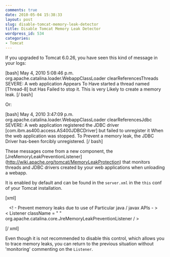 ```yaml
---
comments: true
date: 2010-05-04 15:38:33
layout: post
slug: disable-tomcat-memory-leak-detector
title: Disable Tomcat Memory Leak Detector
wordpress_id: 534
categories:
- Tomcat
---
```


If you upgraded to Tomcat 6.0.26, you have seen this kind of message in your logs:

[bash]
May 4, 2010 5:08:46 p.m. org.apache.catalina.loader.WebappClassLoader clearReferencesThreads
SEVERE: A web application Appears To Have started a thread named [Thread-8] but Has Failed to stop it. This is very Likely to create a memory leak.
[/ bash]

Or:

[bash]
May 4, 2010 3:47:09 p.m. org.apache.catalina.loader.WebappClassLoader clearReferencesJdbc
SEVERE: A web application registered the JDBC driver [com.ibm.as400.access.AS400JDBCDriver] but failed to unregister it When the web application was stopped. To Prevent a memory leak, the JDBC Driver has-been forcibly unregistered.
[/ bash]

These messages come from a new component, the [JreMemoryLeakPreventionListener] (http://wiki.apache.org/tomcat/MemoryLeakProtection) that monitors threads and JDBC drivers created by your web applications when unloading a webapp.

It is enabled by default and can be found in the `server.xml` in the `this` conf of your Tomcat installation.

[xml]

   &lt;! - Prevent memory leaks due to use of Particular java / javax APIs - &gt;
   &lt; Listener className = &quot; &quot; org.apache.catalina.core.JreMemoryLeakPreventionListener / &gt;

[/ xml]

Even though it is not recommended to disable this control, which allows you to trace memory leaks, you can return to the previous situation without 'monitoring' commenting on the `Listener`.

